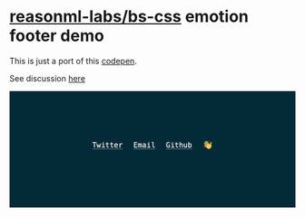 # [reasonml-labs/bs-css](https://github.com/reasonml-labs/bs-css) emotion footer demo


This is just a port of this [codepen](https://codepen.io/julesforrest/pen/qLpgNB).

See discussion [here](https://github.com/reasonml-labs/bs-css/issues/190#issue-589683809)

![screenshot](./screenshot.png)